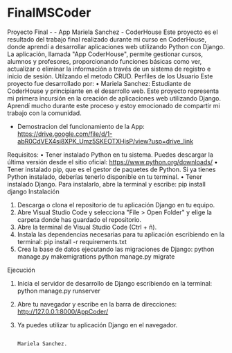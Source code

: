 ﻿# FinalMSCoder
 Proyecto Final -  - App Mariela Sanchez - CoderHouse
Este proyecto es el resultado del trabajo final realizado durante mi curso en CoderHouse, donde aprendí a desarrollar aplicaciones web utilizando Python con Django. La aplicación, llamada "App CoderHouse", permite gestionar cursos, alumnos y profesores, proporcionando funciones básicas como ver, actualizar o eliminar la información a través de un sistema de registro e inicio de sesión. Utilzando el metodo CRUD.
Perfiles de los Usuario
Este proyecto fue desarrollado por:
•	Mariela Sanchez: Estudiante de CoderHouse y principiante en el desarrollo web. Este proyecto representa mi primera incursión en la creación de aplicaciones web utilizando Django. Aprendí mucho durante este proceso y estoy emocionado de compartir mi trabajo con la comunidad.

* Demostracion del funcionamiento de la App:
  https://drive.google.com/file/d/1-abR0CdVEX4si8XPK_Umz5SKEOTXHjsP/view?usp=drive_link

Requisitos: 
•	Tener instalado Python en tu sistema. Puedes descargar la última versión desde el sitio oficial: https://www.python.org/downloads/
•	Tener instalado pip, que es el gestor de paquetes de Python. Si ya tienes Python instalado, deberías tenerlo disponible en tu terminal.
•	Tener instalado Django. Para instalarlo, abre la terminal y escribe:
pip install django
Instalación
1.	Descarga o clona el repositorio de tu aplicación Django en tu equipo.
2.	Abre Visual Studio Code y selecciona "File > Open Folder" y elige la carpeta donde has guardado el repositorio.
3.	Abre la terminal de Visual Studio Code (Ctrl + ñ).
4.	Instala las dependencias necesarias para tu aplicación escribiendo en la terminal: pip install -r requirements.txt
5.	Crea la base de datos ejecutando las migraciones de Django:
python manage.py makemigrations python manage.py migrate


Ejecución
1.	Inicia el servidor de desarrollo de Django escribiendo en la terminal:
python manage.py runserver
2.	Abre tu navegador y escribe en la barra de direcciones:
http://127.0.0.1:8000/AppCoder/
3.	Ya puedes utilizar tu aplicación Django en el navegador.



                                                                                                   Mariela Sanchez.

